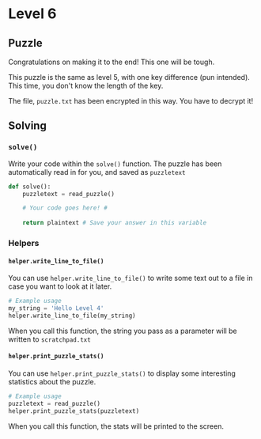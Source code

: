 # Level 6

## Puzzle

Congratulations on making it to the end! This one will be tough. 

This puzzle is the same as level 5, with one key difference (pun intended). This time, you don't know the length of the key.

The file, `puzzle.txt` has been encrypted in this way. You have to decrypt it!

## Solving

### `solve()`

Write your code within the `solve()` function. The puzzle has been automatically read in for you, and saved as `puzzletext`
```python
def solve():
    puzzletext = read_puzzle()

    # Your code goes here! #
    
    return plaintext # Save your answer in this variable

```

### Helpers

#### `helper.write_line_to_file()`

You can use `helper.write_line_to_file()` to write some text out to a file in case you want to look at it later.

```python
# Example usage
my_string = 'Hello Level 4'
helper.write_line_to_file(my_string)
```

When you call this function, the string you pass as a parameter will be written to `scratchpad.txt`

#### `helper.print_puzzle_stats()`

You can use `helper.print_puzzle_stats()` to display some interesting statistics about the puzzle.

```python
# Example usage
puzzletext = read_puzzle()
helper.print_puzzle_stats(puzzletext)
```

When you call this function, the stats will be printed to the screen.